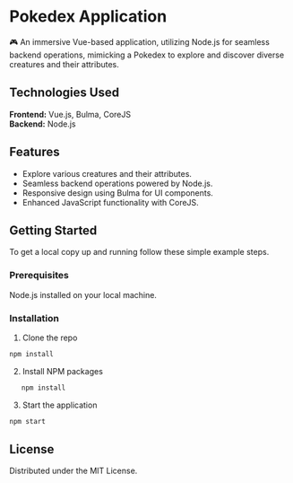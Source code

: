 # Pokedex Application

🎮 An immersive Vue-based application, utilizing Node.js for seamless backend operations, mimicking a Pokedex to explore and discover diverse creatures and their attributes.

## Technologies Used

**Frontend:** Vue.js, Bulma, CoreJS  
**Backend:** Node.js

## Features

- Explore various creatures and their attributes.
- Seamless backend operations powered by Node.js.
- Responsive design using Bulma for UI components.
- Enhanced JavaScript functionality with CoreJS.

## Getting Started

To get a local copy up and running follow these simple example steps.

### Prerequisites

Node.js installed on your local machine.

### Installation

1. Clone the repo

```sh
npm install
```

2. Install NPM packages

```sh
   npm install
```

3. Start the application

```sh
npm start
```

## License

Distributed under the MIT License.
